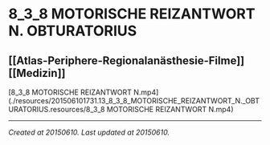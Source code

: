 # 8_3_8 MOTORISCHE REIZANTWORT N. OBTURATORIUS
 [[Atlas-Periphere-Regionalanästhesie-Filme]] [[Medizin]] 
---



[8\_3\_8 MOTORISCHE REIZANTWORT N.mp4](./resources/201506101731.13_8_3_8_MOTORISCHE_REIZANTWORT_N._OBTURATORIUS.resources/8_3_8 MOTORISCHE REIZANTWORT N.mp4)

---

_Created at 20150610._
_Last updated at 20150610._



